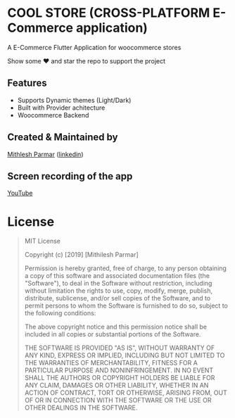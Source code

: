 # COOL STORE (CROSS-PLATFORM E-Commerce application)

A E-Commerce Flutter Application for woocommerce stores

Show some ❤️ and star the repo to support the project


## Features
- Supports Dynamic themes (Light/Dark)
- Built with Provider achitecture
- Woocommerce Backend

## Created & Maintained by
[Mithlesh Parmar](https://github.com/mithilesh-parmar) ([linkedin](https://www.linkedin.com/in/mithilesh-parmar-97395712b/))

## Screen recording of the app
[YouTube](https://www.youtube.com/watch?v=TGCEG3YHbWQ)

# License
>MIT License
>
>Copyright (c) [2019] [Mithilesh Parmar]
>
>Permission is hereby granted, free of charge, to any person obtaining a copy
>of this software and associated documentation files (the "Software"), to deal
>in the Software without restriction, including without limitation the rights
>to use, copy, modify, merge, publish, distribute, sublicense, and/or sell
>copies of the Software, and to permit persons to whom the Software is
>furnished to do so, subject to the following conditions:
>
>The above copyright notice and this permission notice shall be included in all
>copies or substantial portions of the Software.
>
>THE SOFTWARE IS PROVIDED "AS IS", WITHOUT WARRANTY OF ANY KIND, EXPRESS OR
>IMPLIED, INCLUDING BUT NOT LIMITED TO THE WARRANTIES OF MERCHANTABILITY,
>FITNESS FOR A PARTICULAR PURPOSE AND NONINFRINGEMENT. IN NO EVENT SHALL THE
>AUTHORS OR COPYRIGHT HOLDERS BE LIABLE FOR ANY CLAIM, DAMAGES OR OTHER
>LIABILITY, WHETHER IN AN ACTION OF CONTRACT, TORT OR OTHERWISE, ARISING FROM,
>OUT OF OR IN CONNECTION WITH THE SOFTWARE OR THE USE OR OTHER DEALINGS IN THE
>SOFTWARE.
